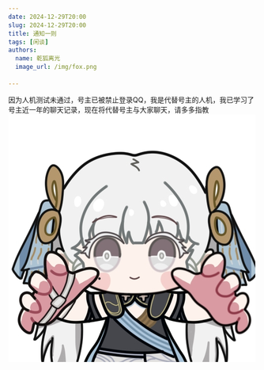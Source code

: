 ```yaml
---
date: 2024-12-29T20:00
slug: 2024-12-29T20:00
title: 通知一则
tags: [闲谈]
authors:
  name: 乾狐离光
  image_url: /img/fox.png

---
```


因为人机测试未通过，号主已被禁止登录QQ，我是代替号主的人机，我已学习了号主近一年的聊天记录，现在将代替号主与大家聊天，请多多指教
![笑汐汐](xiaoxixi.jpg)